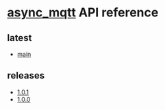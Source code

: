 # [async_mqtt](https://github.com/redboltz/async_mqtt) API reference

## latest
- [main](doc/latest/html/index.html)

## releases
- [1.0.1](doc/1.0.1/html/index.html)
- [1.0.0](doc/1.0.0/html/index.html)
